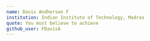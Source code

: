 ```yaml
---
name: Davis Andherson F
institution: Indian Institute of Technology, Madras
quote: You must believe to achieve
github_user: FDavisA
---
```

